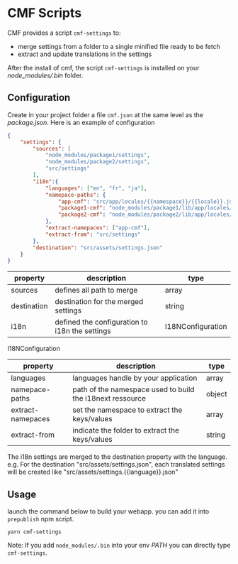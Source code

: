 # CMF Scripts

CMF provides a script `cmf-settings` to:
* merge settings from a folder to a single minified file ready to be fetch
* extract and update translations in the settings

After the install of cmf, the script `cmf-settings` is installed on your *node_modules/.bin* folder.

## Configuration

Create in your project folder a file `cmf.json` at the same level as the *package.json*.
Here is an example of configuration

```json
{
	"settings": {
		"sources": [
			"node_modules/package1/settings",
			"node_modules/package2/settings",
			"src/settings"
		],
		"i18n":{
			"languages": ["en", "fr", "ja"],
			"namepace-paths": {
				"app-cmf": "src/app/locales/{{namespace}}/{{locale}}.json",
				"package1-cmf": "node_modules/package1/lib/app/locales/{{namespace}}/{{locale}}.json",
				"package2-cmf": "node_modules/package2/lib/app/locales/{{namespace}}/{{locale}}.json"
			},
			"extract-namepaces": ["app-cmf"],
			"extract-from": "src/settings"
		},
		"destination": "src/assets/settings.json"
	}
}
```

| property  | description  | type  |
|---|---|---|
| sources  | defines all path to merge  | array |
| destination  | destination for the merged settings  | string |
| i18n | defined the configuration to i18n the settings  | I18NConfiguration |

I18NConfiguration

| property  | description  | type  |
|---|---|---|
| languages | languages handle by your application  | array |
| namepace-paths | path of the namespace used to build the i18next ressource  | object |
| extract-namepaces | set the namespace to extract the keys/values  | array |
| extract-from | indicate the folder to extract the keys/values  | string |

The i18n settings are merged to the destination property with the language.
e.g. For the destination "src/assets/settings.json", each translated settings will be created like "src/assets/settings.{{language}}.json"

## Usage

launch the command below to build your webapp. you can add it into `prepublish` npm script.

```
yarn cmf-settings
```

Note: If you add `node_modules/.bin` into your env *PATH* you can directly type `cmf-settings`.
